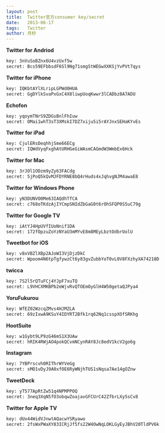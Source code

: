 ```yaml
---
layout: post
title:  Twitter官方consumer key/secret
date:   2013-06-17
tags:   Twitter
author: 月杪
---
```


<strong>Twitter for Andriod</strong>
```bash
key: 3nVuSoBZnx6U4vzUxf5w
secret: Bcs59EFbbsdF6Sl9Ng71smgStWEGwXXKSjYvPVt7qys
```

<strong>Twitter for iPhone</strong>
```bash
key: IQKbtAYlXLripLGPWd0HUA
secret: GgDYlkSvaPxGxC4X8liwpUoqKwwr3lCADbz8A7ADU
```

<strong>Echofon</strong>
```bash
key: yqoymTNrS9ZDGsBnlFhIuw
secret: OMai1whT3sT3XMskI7DZ7xiju5i5rAYJnxSEHaKYvEs
```

<strong>Twitter for iPad</strong>
```bash
key: CjulERsDeqhhjSme66ECg
secret: IQWdVyqFxghAtURHGeGiWAsmCAGmdW3WmbEx6Hck
```

<strong>Twitter for Mac</strong>
```bash
key: 3rJOl1ODzm9yZy63FACdg
secret: 5jPoQ5kQvMJFDYRNE8bQ4rHuds4xJqhvgNJM4awaE8
```

<strong>Twitter for Windows Phone</strong>
```bash
key: yN3DUNVO0Me63IAQdhTfCA
secret: c768oTKdzAjIYCmpSNIdZbGaG0t6rOhSFQP0S5uC79g
```

<strong>Twitter for Google TV</strong>
```bash
key: iAtYJ4HpUVfIUoNnif1DA
secret: 172fOpzuZoYzNYaU3mMYvE8m8MEyLbztOdbrUolU
```

<strong>Tweetbot for iOS</strong>
```bash
key: v8xVBZlXBp2AJoWI3VjDjzDkC
secret: Wpoom4N6tpTgfywzCt6y83gvZubbYoT0vL0V8FXzhyXA74218D
```

<strong>twicca</strong>
```bash
key: 7S2l5rQTuFCj4YJpF7xuTQ
secret: L9VHCXMKBPb2eWjvRvQTOEmOyGlH4W50getaQJPya4
```

<strong>YoruFukurou</strong>
```bash
key: WfEZ02WzcqZMvs4HJMZLA
secret: 69zIxwA9KSuY4IDYRT2Bfk1rq62Nq1csspXOfSRKhg
```

<strong>HootSuite</strong>
```bash
key: w1Gybt9LP9zG46mS1X3UAw
secret: hRIK4RWjAO4pokQCvmNCynRAY8Jc8edV1kcV2go6g
```

<strong>Instagram</strong>
```bash
key: 7YBPrscvh0RIThrWYVeGg
secret: sMO1vDyJ9A0xfOE6RyWNjhTUS1sNqsa7Ae14gOZnw
```

<strong>TweetDeck</strong>
```bash
key: yT577ApRtZw51q4NPMPPOQ
secret: 3neq3XqN5fO3obqwZoajavGFCUrC42ZfbrLXy5sCv8
```

<strong>Twitter for Apple TV</strong>
```bash
key: dUx44WidVJnwtAQacwYSRyawo
secret: 2fsWxPWaXY83ICRjJf5fs22W4OwNqLOKLGyEyJBhV20TldPV6k
```